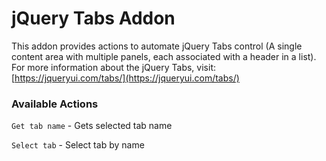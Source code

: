 # jQuery Tabs Addon

This addon provides actions to automate jQuery Tabs control \(A single content area with multiple panels, each associated with a header in a list\). For more information about the jQuery Tabs, visit: [https://jqueryui.com/tabs/](https://jqueryui.com/tabs/)

### Available Actions

`Get tab name` - Gets selected tab name

`Select tab` - Select tab by name

